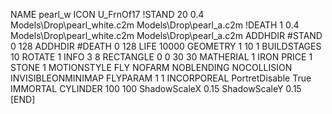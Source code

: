 NAME pearl_w
ICON U_FrnOf17
!STAND  20 0.4 Models\Drop\pearl_white.c2m Models\Drop\pearl_a.c2m
!DEATH  1 0.4 Models\Drop\pearl_white.c2m Models\Drop\pearl_a.c2m
ADDHDIR #STAND 0 128
ADDHDIR #DEATH 0 128
LIFE 10000
GEOMETRY 1 10 1
BUILDSTAGES 10
ROTATE 1
INFO 3 8
RECTANGLE 0 0 30 30
MATHERIAL 1 IRON
PRICE 1 STONE 1
MOTIONSTYLE FLY
NOFARM
NOBLENDING
NOCOLLISION
INVISIBLEONMINIMAP
FLYPARAM 1 1
INCORPOREAL
PortretDisable True
IMMORTAL
CYLINDER 100 100
ShadowScaleX 0.15
ShadowScaleY 0.15
[END]
